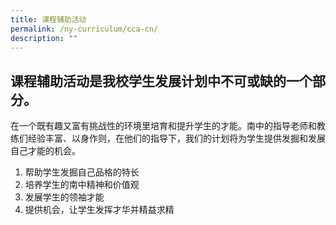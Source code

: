 ```yaml
---
title: 课程辅助活动
permalink: /ny-curriculum/cca-cn/
description: ""
---
```

## 课程辅助活动是我校学生发展计划中不可或缺的一个部分。

在一个既有趣又富有挑战性的环境里培育和提升学生的才能。南中的指导老师和教练们经验丰富、以身作则，在他们的指导下，我们的计划将为学生提供发掘和发展自己才能的机会。

1.  帮助学生发掘自己品格的特长
2.  培养学生的南中精神和价值观
3.  发展学生的领袖才能
4.  提供机会，让学生发挥才华并精益求精